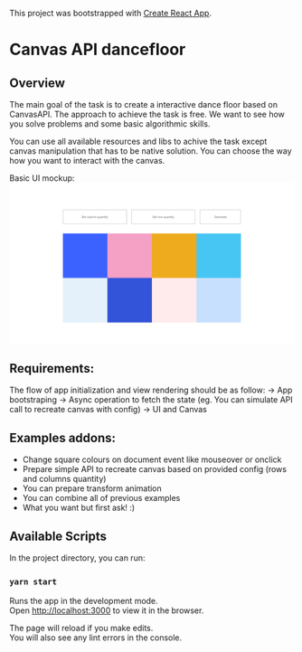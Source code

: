 This project was bootstrapped with [Create React App](https://github.com/facebook/create-react-app).

# Canvas API dancefloor

## Overview

The main goal of the task is to create a interactive dance floor based on CanvasAPI. The approach to achieve the task is free. We want to see how you solve problems and some basic algorithmic skills.

You can use all available resources and libs to achive the task except canvas manipulation that has to be native solution. You can choose the way how you want to interact with the canvas.

Basic UI mockup: ![Example](examples/canvas_api_dancefloor.png)

## Requirements:

The flow of app initialization and view rendering should be as follow: -> App bootstraping -> Async operation to fetch the state (eg. You can simulate API call to recreate canvas with config) -> UI and Canvas

## Examples addons:

-   Change square colours on document event like mouseover or onclick
-   Prepare simple API to recreate canvas based on provided config (rows and columns quantity)
-   You can prepare transform animation
-   You can combine all of previous examples
-   What you want but first ask! :)

## Available Scripts

In the project directory, you can run:

### `yarn start`

Runs the app in the development mode.<br /> Open [http://localhost:3000](http://localhost:3000) to view it in the browser.

The page will reload if you make edits.<br /> You will also see any lint errors in the console.
